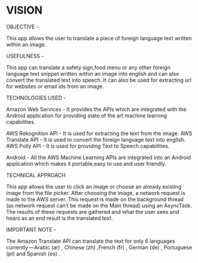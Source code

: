 # VISION

OBJECTIVE - 

This app allows the user to translate a piece of foreign language text written within an image.

USEFULNESS - 

This app can translate a safety sign,food menu or any other foreign language text snippet written within an image into english and can also convert the translated text into speech.
It can also be used for extracting url for websites or email ids from an image.

TECHNOLOGIES USED - 

Amazon Web Services  - It provides the APIs which are integrated with the Android application for providing state of the art machine learning capabilities.

AWS Rekognition API - It is used for extracting the text from the image.
AWS Translate API - It is used to convert the foreign language text into english.
AWS Polly API - It is used for providing Text to Speech capabilities.

Android - All the AWS Machine Learning APIs are integrated into an Android application which makes it portable,easy to use and user friendly.

                       
TECHNICAL APPROACH

This app allows the user to click an image or choose an already existing image from the file picker.
After choosing the image, a network request is made to the AWS server. This request is made on the background thread (as network request can’t be made on the Main thread) using an AsyncTask.
The results of these requests are gathered and what the user sees and hears as an end result is the translated text.

IMPORTANT NOTE - 

The Amazon Translate API can translate the text for only 6 languages currently — Arabic (ar) , Chinese (zh) ,French (fr) , German (de) , Portuguese (pt) and Spanish (es) .
